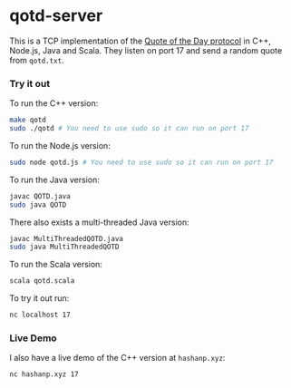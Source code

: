 # qotd-server
This is a TCP implementation of the [Quote of the Day protocol](https://tools.ietf.org/html/rfc865) in C++, Node.js, Java and Scala. They listen on port 17 and send a random quote from `qotd.txt`. 

### Try it out
To run the C++ version:

```bash
make qotd
sudo ./qotd # You need to use sudo so it can run on port 17
```

To run the Node.js version:
```bash
sudo node qotd.js # You need to use sudo so it can run on port 17
```

To run the Java version:
```bash
javac QOTD.java
sudo java QOTD
```

There also exists a multi-threaded Java version:
```bash
javac MultiThreadedQOTD.java
sudo java MultiThreadedQOTD
```

To run the Scala version:
```bash
scala qotd.scala
```

To try it out run:
```bash
nc localhost 17
```

### Live Demo
I also have a live demo of the C++ version at `hashanp.xyz`:
```bash
nc hashanp.xyz 17
```
